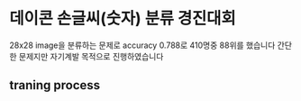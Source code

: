  데이콘 손글씨(숫자) 분류 경진대회
 ==========
28x28 image을 분류하는 문제로 
accuracy 0.788로 410명중 88위를 했습니다
간단한 문제지만 자기계발 목적으로 진행하였습니다

traning process
------
